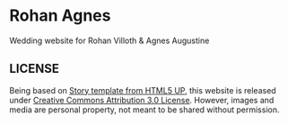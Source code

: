 # Rohan Agnes
Wedding website for Rohan Villoth &amp; Agnes Augustine

## LICENSE
Being based on [Story template from HTML5 UP](https://html5up.net/story), this website is released under
[Creative Commons Attribution 3.0 License](https://creativecommons.org/licenses/by/3.0/).
However, images and media are personal property, not meant to be shared without permission.
